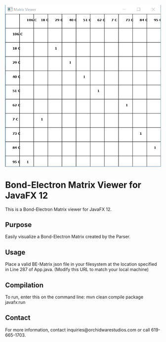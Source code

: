 <p align="center">
  <img src="matrix.PNG" width="750" title="Parse Tree Viewer">
</p>

<h1>Bond-Electron Matrix Viewer for JavaFX 12</h1>
This is a Bond-Electron Matrix viewer for JavaFX 12.

<h2>Purpose</h2>
Easily visualize a Bond-Electron Matrix created by the Parser.

<h2>Usage</h2>
Place a valid BE-Matrix json file in your filesystem at the location specified in Line 287 of App.java. (Modify this URL to match your local machine)

<h2>Compilation</h2>
To run, enter this on the command line: mvn clean compile package javafx:run

<h2>Contact</h2>
For more information, contact inquiries@orchidwarestudios.com or call 619-665-1703.
